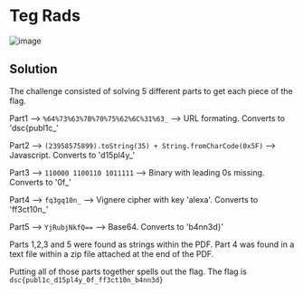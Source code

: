 # Teg Rads
![image](https://user-images.githubusercontent.com/81878622/135733519-b63fd6b8-77f0-4706-be37-7208cefd8f6d.png)

## Solution
The challenge consisted of solving 5 different parts to get each piece of the flag.

Part1 --> `%64%73%63%7B%70%75%62%6C%31%63_` --> URL formating. Converts to 'dsc{publ1c_'

Part2 --> `(23958575899).toString(35) + String.fromCharCode(0x5F)` --> Javascript. Converts to 'd15pl4y_'

Part3 --> `110000 1100110 1011111` --> Binary with leading 0s missing. Converts to '0f_'

Part4 --> `fq3gq10n_` --> Vignere cipher with key 'alexa'. Converts to 'ff3ct10n_'

Part5 --> `YjRubjNkfQ==` --> Base64. Converts to 'b4nn3d}'

Parts 1,2,3 and 5 were found as strings within the PDF. Part 4 was found in a text file within a zip file attached at the end of the PDF.

Putting all of those parts together spells out the flag. The flag is `dsc{publ1c_d15pl4y_0f_ff3ct10n_b4nn3d}`
